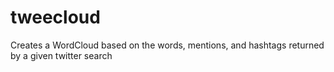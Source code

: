 # tweecloud
Creates a WordCloud based on the words, mentions, and hashtags returned by a given twitter search
